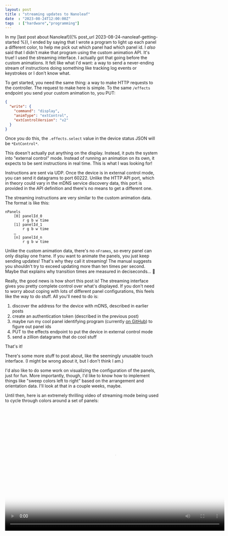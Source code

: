 ```yaml
---
layout: post
title : "streaming updates to Nanoleaf"
date  : "2023-08-24T12:00:00Z"
tags  : ["hardware","programming"]
---
```


In my [last post about Nanoleaf]({% post_url
2023-08-24-nanoleaf-getting-started %}), I ended by saying that I wrote a
program to light up each panel a different color, to help me pick out which
panel had which panel id.  I *also* said that I didn't make that program using
the custom animation API.  It's true!  I used the streaming interface.  I
actually got that going before the custom animations.  It felt like what I'd
want: a way to send a never-ending stream of instructions doing something like
tracking log events or keystrokes or I don't know what.

To get started, you need the same thing: a way to make HTTP requests to the
controller.  The request to make here is simple.  To the same `/effects`
endpoint you send your custom animation to, you PUT:

```json
{
  "write": {
    "command": "display",
    "animType": "extControl",
    "extControlVersion": "v2"
  }
}
```

Once you do this, the `.effects.select` value in the device status JSON will be
`*ExtControl*`.

This doesn't actually put anything on the display.  Instead, it puts the system
into "external control" mode.  Instead of running an animation on its own, it
expects to be sent instructions in real time.  This is what I was looking for!

Instructions are sent via UDP.  Once the device is in external control mode,
you can send it datagrams to port 60222.  Unlike the HTTP API port, which in
theory could vary in the mDNS service discovery data, this port is provided in
the API definition and there's no means to get a different one.

The streaming instructions are very similar to the custom animation data.  The
format is like this:

```
nPanels
    [0] panelId_0
        r g b w time
    [1] panelId_1
        r g b w time
    …
    [n] panelId_n
        r g b w time
```

Unlike the custom animation data, there's no `nFrames`, so every panel can only
display one frame.  If you want to animate the panels, you just keep sending
updates!  That's why they call it streaming!  The manual suggests you shouldn't
try to exceed updating more than ten times per second.  Maybe that explains why
transition times are measured in deciseconds… 🤔

Really, the good news is how short this post is!  The streaming interface gives
you pretty complete control over what's displayed.  If you don't need to worry
about coping with lots of different panel configurations, this feels like the
way to do stuff.  All you'll need to do is:

1. discover the address for the device with mDNS, described in earlier posts
2. create an authentication token (described in the previous post)
3. maybe run my cool panel identifying program (currently [on
   GitHub](https://github.com/rjbs/Nib/blob/main/demo/panel-ident)) to figure
   out panel ids
4. PUT to the effects endpoint to put the device in external control mode
5. send a zillion datagrams that do cool stuff

That's it!

There's some more stuff to post about, like the seemingly unusable touch
interface.  (I might be wrong about it, but I don't think I am.)

I'd also like to do some work on visualizing the configuration of the panels,
just for fun.  More importantly, though, I'd like to know how to implement
things like "sweep colors left to right" based on the arrangement and
orientation data.  I'll look at that in a couple weeks, maybe.

Until then, here is an extremely thrilling video of streaming mode being used
to cycle through colors around a set of panels:

<center>
<a href="https://www.flickr.com/photos/rjbs/53137890469/in/dateposted/" title="nanoleaf spinner"><video src="https://www.flickr.com/photos/rjbs/53137890469/play/720p/25a6db5549/" width="720" height="405" poster="https://live.staticflickr.com/31337/53137890469_25a6db5549_c.jpg" controls=""></video>
</center>
